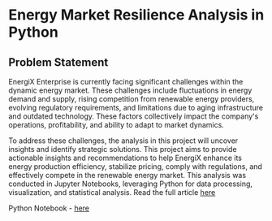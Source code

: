 # Energy Market Resilience Analysis in Python
## Problem Statement

EnergiX Enterprise is currently facing significant challenges within the dynamic energy market. These challenges include fluctuations in energy demand and supply, rising competition from renewable energy providers, evolving regulatory requirements, and limitations due to aging infrastructure and outdated technology. These factors collectively impact the company's operations, profitability, and ability to adapt to market dynamics.

To address these challenges, the analysis in this project will uncover insights and identify strategic solutions. This project aims to provide actionable insights and recommendations to help EnergiX enhance its energy production efficiency, stabilize pricing, comply with regulations, and effectively compete in the renewable energy market.
This analysis was conducted in Jupyter Notebooks, leveraging Python for data processing, visualization, and statistical analysis. 
Read the full article [here](https://dev.to/mwangcmn/energy-market-resilience-metrics-analyzing-vulnerabilities-and-preparing-for-disruptions-3k5o)

Python Notebook - [here](https://github.com/mwang-cmn/Energy-Market-Resilience-Analysis/blob/main/Energy_Market_Resilience_Metrics.ipynb)

